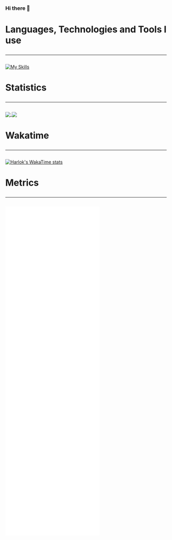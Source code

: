 ### Hi there 👋

# Languages, Technologies and Tools I use <hr>
[![My Skills](https://skillicons.dev/icons?i=bash,bootstrap,css,react,discordjs,flutter,express,git,github,html,js,linux,mysql,nextjs,npm,nodejs,postgres,postman,prisma,redux,sass,supabase,tailwind,ts,vite,vscode,yarn,arch,angular)](https://skillicons.dev)

# Statistics <hr>
<a href="https://github.com/anuraghazra/github-readme-stats">
  <img height=150 align="center" src="https://github-readme-stats.vercel.app/api?username=JoeJoeflyn&show_icons=true&theme=radical" />
</a>
<a href="https://github.com/anuraghazra/convoychat">
  <img height=150 align="center" src="https://github-readme-stats.vercel.app/api/top-langs/?username=JoeJoeflyn&layout=compact&theme=radical" />
</a>

# Wakatime <hr>
[![Harlok's WakaTime stats](https://github-readme-stats.vercel.app/api/wakatime?username=JoeJoeflyn&layout=compact&theme=radical)](https://github.com/anuraghazra/github-readme-stats)

# Metrics <hr>
![Metrics](/github-metrics.svg)
